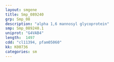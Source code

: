 ```yaml
---
layout: smgene
title: Smp_089240
grp: Smp_08
description: "alpha 1,6 mannosyl glycoprotein"
smp: Smp_089240.1
uniprot: "G4VAB4"
length:  1497
cdd: "cl11394, pfam05060"
kk: K00736
categories: sm
---
```

